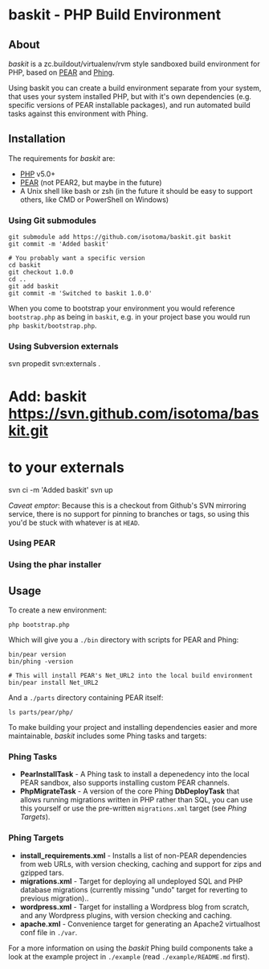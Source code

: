 baskit - PHP Build Environment
==============================

About
-----
_baskit_ is a zc.buildout/virtualenv/rvm style sandboxed build environment for PHP, based on [PEAR](http://pear.php.net/ "PEAR") and [Phing](http://phing.info/ "Phing").

Using baskit you can create a build environment separate from your system, that uses your system installed PHP, but with it's own dependencies (e.g. specific versions of PEAR installable packages), and run automated build tasks against this environment with Phing.

Installation
------------
The requirements for _baskit_ are:

 * [PHP](http://www.php.net/ "PHP") v5.0+
 * [PEAR](http://pear.php.net/ "PHP Extension and Application Repository") (not PEAR2, but maybe in the future)
 * A Unix shell like bash or zsh (in the future it should be easy to support others, like CMD or PowerShell on Windows)

### Using Git submodules

    git submodule add https://github.com/isotoma/baskit.git baskit
    git commit -m 'Added baskit'

    # You probably want a specific version
    cd baskit
    git checkout 1.0.0
    cd ..
    git add baskit
    git commit -m 'Switched to baskit 1.0.0'

When you come to bootstrap your environment you would reference `bootstrap.php` as being in `baskit`,
e.g. in your project base you would run `php baskit/bootstrap.php`.

### Using Subversion externals

   svn propedit svn:externals .
   # Add: baskit https://svn.github.com/isotoma/baskit.git
   # to your externals
   svn ci -m 'Added baskit'
   svn up

*Caveat emptor*: Because this is a checkout from Github's SVN mirroring service, there is no support for pinning to
branches or tags, so using this you'd be stuck with whatever is at `HEAD`.

### Using PEAR

### Using the phar installer

Usage
-----
To create a new environment:

    php bootstrap.php

Which will give you a `./bin` directory with scripts for PEAR and Phing:

    bin/pear version
    bin/phing -version
    
    # This will install PEAR's Net_URL2 into the local build environment
    bin/pear install Net_URL2

And a `./parts` directory containing PEAR itself:

    ls parts/pear/php/

To make building your project and installing dependencies easier and more maintainable, _baskit_ includes some Phing tasks and targets:

### Phing Tasks

 * **PearInstallTask** - A Phing task to install a depenedency into the local PEAR sandbox, also supports installing custom PEAR channels.
 * **PhpMigrateTask** - A version of the core Phing **DbDeployTask** that allows running migrations written in PHP rather than SQL, you can use this yourself or use the pre-written `migrations.xml` target (see *Phing Targets*).

### Phing Targets

 * **install_requirements.xml** - Installs a list of non-PEAR dependencies from web URLs, with version checking, caching and support for zips and gzipped tars.
 * **migrations.xml** - Target for deploying all undeployed SQL and PHP database migrations (currently missing "undo" target for reverting to previous migration)..
 * **wordpress.xml** - Target for installing a Wordpress blog from scratch, and any Wordpress plugins, with version checking and caching.
 * **apache.xml** - Convenience target for generating an Apache2 virtualhost conf file in `./var`.

For a more information on using the _baskit_ Phing build components take a look at the example project in `./example` (read `./example/README.md` first).

